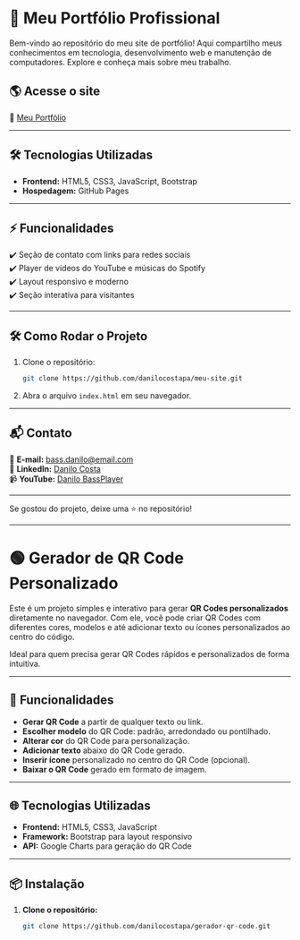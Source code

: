 # 🚀 Meu Portfólio Profissional

Bem-vindo ao repositório do meu site de portfólio! Aqui compartilho meus conhecimentos em tecnologia, desenvolvimento web e manutenção de computadores. Explore e conheça mais sobre meu trabalho.

## 🌎 Acesse o site

🔗 [Meu Portfólio](https://danilocostapa.github.io/meu-site/)

---

## 🛠️ Tecnologias Utilizadas

- **Frontend:** HTML5, CSS3, JavaScript, Bootstrap  
- **Hospedagem:** GitHub Pages  

---

## ⚡ Funcionalidades

✔️ Seção de contato com links para redes sociais  
✔️ Player de vídeos do YouTube e músicas do Spotify  
✔️ Layout responsivo e moderno  
✔️ Seção interativa para visitantes  

---

## 🛠️ Como Rodar o Projeto

1. Clone o repositório:
   ```bash
   git clone https://github.com/danilocostapa/meu-site.git
   ```
2. Abra o arquivo `index.html` em seu navegador.

---

## 📬 Contato

📧 **E-mail:** [bass.danilo@email.com](mailto:bass.danilo@email.com)  
📌 **LinkedIn:** [Danilo Costa](https://www.linkedin.com/in/danilo-costa-9b3789235/)  
📹 **YouTube:** [Danilo BassPlayer](https://youtube.com/@danilo_bassplayer)  

---

Se gostou do projeto, deixe uma ⭐ no repositório!

---

# 🟢 Gerador de QR Code Personalizado

Este é um projeto simples e interativo para gerar **QR Codes personalizados** diretamente no navegador. Com ele, você pode criar QR Codes com diferentes cores, modelos e até adicionar texto ou ícones personalizados ao centro do código.

Ideal para quem precisa gerar QR Codes rápidos e personalizados de forma intuitiva.

---

## 🚀 Funcionalidades

- **Gerar QR Code** a partir de qualquer texto ou link.
- **Escolher modelo** do QR Code: padrão, arredondado ou pontilhado.
- **Alterar cor** do QR Code para personalização.
- **Adicionar texto** abaixo do QR Code gerado.
- **Inserir ícone** personalizado no centro do QR Code (opcional).
- **Baixar o QR Code** gerado em formato de imagem.

---

## 🌐 Tecnologias Utilizadas

- **Frontend:** HTML5, CSS3, JavaScript
- **Framework:** Bootstrap para layout responsivo
- **API:** Google Charts para geração do QR Code

---

## 📦 Instalação

1. **Clone o repositório:**
   ```bash
   git clone https://github.com/danilocostapa/gerador-qr-code.git
   ```


